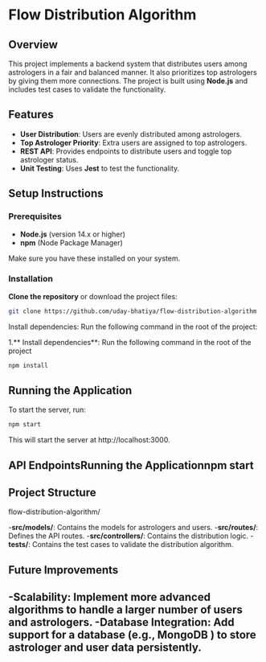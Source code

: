 # Flow Distribution Algorithm

## Overview

This project implements a backend system that distributes users among astrologers in a fair and balanced manner. It also prioritizes top astrologers by giving them more connections. The project is built using **Node.js** and includes test cases to validate the functionality.

## Features

- **User Distribution**: Users are evenly distributed among astrologers.
- **Top Astrologer Priority**: Extra users are assigned to top astrologers.
- **REST API**: Provides endpoints to distribute users and toggle top astrologer status.
- **Unit Testing**: Uses **Jest** to test the functionality.

## Setup Instructions

### Prerequisites

- **Node.js** (version 14.x or higher)
- **npm** (Node Package Manager)

Make sure you have these installed on your system.

### Installation

**Clone the repository** or download the project files:
   ```bash
   git clone https://github.com/uday-bhatiya/flow-distribution-algorithm
```

   Install dependencies: Run the following command in the root of the project:


1.** Install dependencies**: Run the following command in the root of the project 
 ```bash
npm install
```

## Running the Application

To start the server, run:
```bash
npm start
```
This will start the server at http://localhost:3000.

## API EndpointsRunning the Applicationnpm start

## Project Structure

flow-distribution-algorithm/

-**src/models/**: Contains the models for astrologers and users.
-**src/routes/**: Defines the API routes.
-**src/controllers/**: Contains the distribution logic.
-**tests/**: Contains the test cases to validate the distribution algorithm.

## Future Improvements
-**Scalability**: Implement more advanced algorithms to handle a larger number of users and astrologers.
-**Database Integration**: Add support for a database (e.g., MongoDB ) to store astrologer and user data persistently.
-
